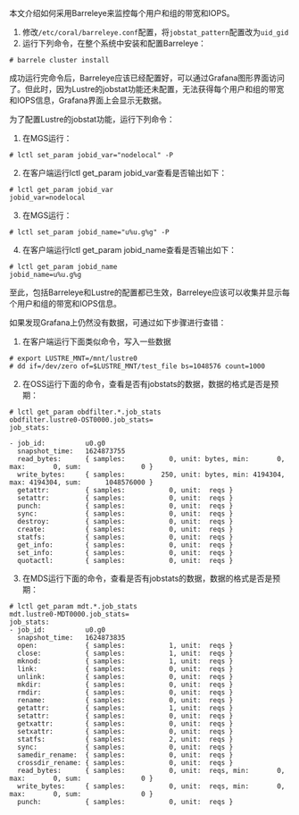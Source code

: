 本文介绍如何采用Barreleye来监控每个用户和组的带宽和IOPS。

1. 修改`/etc/coral/barreleye.conf`配置，将`jobstat_pattern`配置改为`uid_gid`
2. 运行下列命令，在整个系统中安装和配置Barreleye：
```
# barrele cluster install
```

成功运行完命令后，Barreleye应该已经配置好，可以通过Grafana图形界面访问了。但此时，因为Lustre的jobstat功能还未配置，无法获得每个用户和组的带宽和IOPS信息，Grafana界面上会显示无数据。

为了配置Lustre的jobstat功能，运行下列命令：

1. 在MGS运行：

 ```
 # lctl set_param jobid_var="nodelocal" -P
 ```
2. 在客户端运行lctl get_param jobid_var查看是否输出如下：

```
# lctl get_param jobid_var
jobid_var=nodelocal
```
3. 在MGS运行：
```
# lctl set_param jobid_name="u%u.g%g" -P
```
4. 在客户端运行lctl get_param jobid_name查看是否输出如下：
```
# lctl get_param jobid_name
jobid_name=u%u.g%g
```
至此，包括Barreleye和Lustre的配置都已生效，Barreleye应该可以收集并显示每个用户和组的带宽和IOPS信息。

如果发现Grafana上仍然没有数据，可通过如下步骤进行查错：

1. 在客户端运行下面类似命令，写入一些数据
```
# export LUSTRE_MNT=/mnt/lustre0
# dd if=/dev/zero of=$LUSTRE_MNT/test_file bs=1048576 count=1000
```
2. 在OSS运行下面的命令，查看是否有jobstats的数据，数据的格式是否是预期：

```
# lctl get_param obdfilter.*.job_stats
obdfilter.lustre0-OST0000.job_stats=
job_stats:

- job_id:          u0.g0
  snapshot_time:   1624873755
  read_bytes:      { samples:           0, unit: bytes, min:       0, max:       0, sum:               0 }
  write_bytes:     { samples:         250, unit: bytes, min: 4194304, max: 4194304, sum:      1048576000 }
  getattr:         { samples:           0, unit:  reqs }
  setattr:         { samples:           0, unit:  reqs }
  punch:           { samples:           0, unit:  reqs }
  sync:            { samples:           0, unit:  reqs }
  destroy:         { samples:           0, unit:  reqs }
  create:          { samples:           0, unit:  reqs }
  statfs:          { samples:           0, unit:  reqs }
  get_info:        { samples:           0, unit:  reqs }
  set_info:        { samples:           0, unit:  reqs }
  quotactl:        { samples:           0, unit:  reqs }
```
3. 在MDS运行下面的命令，查看是否有jobstats的数据，数据的格式是否是预期：

```
# lctl get_param mdt.*.job_stats
mdt.lustre0-MDT0000.job_stats=
job_stats:
- job_id:          u0.g0
  snapshot_time:   1624873835
  open:            { samples:           1, unit:  reqs }
  close:           { samples:           1, unit:  reqs }
  mknod:           { samples:           1, unit:  reqs }
  link:            { samples:           0, unit:  reqs }
  unlink:          { samples:           0, unit:  reqs }
  mkdir:           { samples:           0, unit:  reqs }
  rmdir:           { samples:           0, unit:  reqs }
  rename:          { samples:           0, unit:  reqs }
  getattr:         { samples:           1, unit:  reqs }
  setattr:         { samples:           0, unit:  reqs }
  getxattr:        { samples:           0, unit:  reqs }
  setxattr:        { samples:           0, unit:  reqs }
  statfs:          { samples:           2, unit:  reqs }
  sync:            { samples:           0, unit:  reqs }
  samedir_rename:  { samples:           0, unit:  reqs }
  crossdir_rename: { samples:           0, unit:  reqs }
  read_bytes:      { samples:           0, unit:  reqs, min:       0, max:       0, sum:               0 }
  write_bytes:     { samples:           0, unit:  reqs, min:       0, max:       0, sum:               0 }
  punch:           { samples:           0, unit:  reqs }
```

